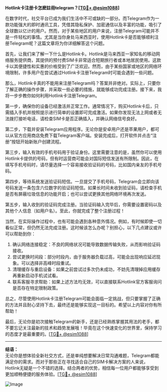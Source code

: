 **Hotlink卡注册卡怎麽註冊telegram？[[TG💪+ @esim1088](https://t.me/s/esim1088)]**

在数字时代，社交平台已成为我们生活中不可或缺的一部分。而Telegram作为一款功能强大的即时通讯工具，凭借其隐私保护、加密通信以及丰富的功能，吸引了全球数以亿计的用户。然而，对于某些地区的用户来说，注册Telegram可能并不是一件轻松的事情。尤其是当你身处马来西亚时，使用Hotlink卡是否能够顺利注册Telegram呢？这篇文章将为你详细解答这个问题。

首先，让我们来了解一下什么是Hotlink卡。Hotlink是马来西亚一家知名的移动网络服务提供商，其提供的预付费SIM卡非常适合短期旅行者或本地居民使用。这款卡以其便捷性和实惠的价格受到了广泛欢迎。然而，由于某些国家或地区的网络环境限制，许多用户在尝试通过Hotlink卡注册Telegram时可能会遇到一些问题。

那么，Hotlink卡真的不能用来注册Telegram吗？答案并非绝对。实际上，只要你了解正确的操作步骤，并采取一些必要的措施，就能够成功完成注册。接下来，我将一步步教你如何利用Hotlink卡注册Telegram。

第一步，确保你的设备已经激活并正常工作。通常情况下，购买Hotlink卡后，只需插入手机并按照提示进行简单的设置即可完成激活。如果你发现无法上网或者无法拨打接听电话，请检查SIM卡是否正确插入，并确认网络信号良好。

第二步，下载并安装Telegram应用程序。无论你是安卓用户还是苹果用户，都可以从官方应用商店免费下载Telegram客户端。安装完成后，打开软件并点击“注册”按钮开始新账户创建流程。

第三步，输入有效的手机号码用于验证身份。这里需要注意的是，虽然你可以使用Hotlink卡提供的号码，但有时运营商可能会对国际短信发送有所限制。因此，在填写手机号码时，请尽量选择一个容易接收验证码的号码，比如国内亲友的手机号码。

第四步，等待系统发送验证码短信。一旦提交了手机号码，Telegram会立即向该号码发送一条包含六位数字的验证码短信。如果长时间未收到验证码，请检查手机是否有屏蔽垃圾信息的功能开启；也可以尝试更换其他网络环境再次发送。

第五步，输入收到的验证码完成注册。当验证码输入完毕后，你需要设置密码以及其他个人信息（如用户名）。至此，你就完成了整个注册过程！

当然，在实际操作过程中，也有可能会遇到各种意外情况。例如，有时候即使一切看似正常，但仍然无法完成注册。这时候该怎么办呢？别担心，以下几点建议或许可以帮助到你：

1. 确认网络连接稳定：不良的网络状况可能导致数据传输失败，从而影响验证码接收。
2. 尝试更换时间段：部分时段内，由于服务器负载过高，可能会出现响应延迟现象。可以选择非高峰时段重试。
3. 清理缓存与重启设备：如果之前尝试过多次仍未成功，不妨先清理掉应用缓存再重新启动手机试试看。
4. 联系客服寻求帮助：如果上述方法均无效，可以直接联系Hotlink官方客服询问是否存在特定限制政策。

总之，尽管使用Hotlink卡注册Telegram可能会面临一定挑战，但只要掌握了正确的方法并且耐心坚持下去，最终还是能够实现这一目标的。希望以上内容对你有所帮助！

最后，无论你是初次接触Telegram的新手，还是已经熟练掌握其用法的老手，都不要忘记关注最新的技术和趋势发展哦！毕竟在这个快速变化的世界里，保持学习的态度才是最重要的。[[TG💪+ @esim1088](https://t.me/s/esim1088)]

---

**结语：**  
无论你是想体验全新社交方式，还是单纯想要解决日常沟通难题，Telegram都能满足你的需求。而对于那些正在寻找适合自己的SIM卡解决方案的人来说，Hotlink无疑是一个不错的选择。结合两者的优势，相信每一位用户都能够享受到更加顺畅便捷的服务体验。[[TG💪+ @esim1088](https://t.me/s/esim1088)]  

![Image](https://i.postimg.cc/4NQfJmqS/Snipaste-2025-05-13-00-14-12.png)
